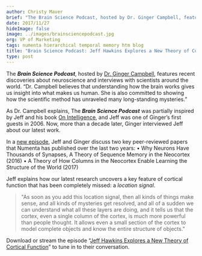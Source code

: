 ```yaml
---
author: Christy Maver
brief: "The Brain Science Podcast, hosted by Dr. Ginger Campbell, features recent discoveries about neuroscience and interviews with scientists around the world. “Dr. Campbell believes that understanding how the brain works gives us insight into what makes us human. She is also committed to showing how the scientific method has unraveled many long-standing mysteries"
date: 2017/11/27
hideImage: false
image: ../images/brainsciencepodcast.jpg
org: VP of Marketing
tags: numenta hierarchical temporal memory htm blog
title: "Brain Science Podcast: Jeff Hawkins Explores a New Theory of Cortical Function"
type: post
---
```


The ***Brain Science Podcast***, hosted by [Dr. Ginger Campbell](http://gingercampbell.com/), features recent discoveries about neuroscience and interviews with scientists around the world.  “Dr. Campbell believes that understanding how the brain works gives us insight into what makes us human. She is also committed to showing how the scientific method has unraveled many long-standing mysteries.”

As Dr. Campbell explains, The ***Brain Science Podcast*** was partially inspired by Jeff and his book [On Intelligence](https://numenta.com/papers-videos-and-more/resources/on-intelligence/), and Jeff was one of Ginger’s first guests in 2006.  Now, more than a decade later, Ginger interviewed Jeff about our latest work.

In a [new episode](http://brainsciencepodcast.com/bsp/2017/139-hawkins), Jeff and Ginger discuss two key peer-reviewed papers that Numenta has published over the last two years:
•	Why Neurons Have Thousands of Synapses, A Theory of Sequence Memory in the Neocortex (2016)
•	A Theory of How Columns in the Neocortex Enable Learning the Structure of the World (2017)

Jeff explains how our latest research uncovers a key feature of cortical function that has been completely missed: a *location signal*.

> "As soon as you add this location signal, then all kinds of things
> make sense, and all kinds of mysteries get resolved, and all of a
> sudden we can understand what all these layers are doing, and it tells
> us that the cortex, even a single column of the cortex, is much more
> powerful than people thought.  It allows even a small section of the
> cortex to model complete objects and know the entire structure of
> objects."

Download or stream the episode “[Jeff Hawkins Explores a New Theory of Cortical Function](http://brainsciencepodcast.com/bsp/2017/139-hawkins)” to tune in to their conversation. 
